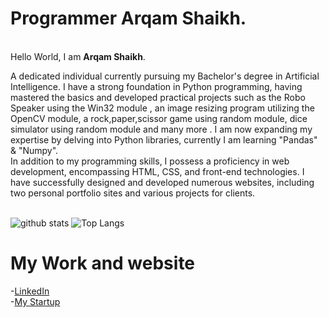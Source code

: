# Programmer Arqam Shaikh.
<br />Hello World, I am <strong>Arqam Shaikh</strong>.<br />

A dedicated individual currently pursuing my Bachelor's degree in Artificial Intelligence. I have a strong foundation in Python programming, having mastered the basics and developed practical projects such as the Robo Speaker using the Win32 module , an image resizing program utilizing the OpenCV module, a rock,paper,scissor game using random module, dice simulator using random module and many more . I am now expanding my expertise by delving into Python libraries, currently I am learning "Pandas" & "Numpy".
<br>
In addition to my programming skills, I possess a proficiency in web development, encompassing HTML, CSS, and front-end technologies. I have successfully designed and developed numerous websites, including two personal portfolio sites and various projects for clients.
<br/>
<br/>

![github stats](https://github-readme-stats.vercel.app/api?username=arqamcodes&hide=contribs,prs)
![Top Langs](https://github-readme-stats.vercel.app/api/top-langs/?username=arqamcodes&layout=compact&theme=radical)

# My Work and website
-[LinkedIn](https://www.linkedin.com/in/wardah-arshad-4b467021b/)
<br />
-[My Startup](https://www.utech-edu.com)
<br />
